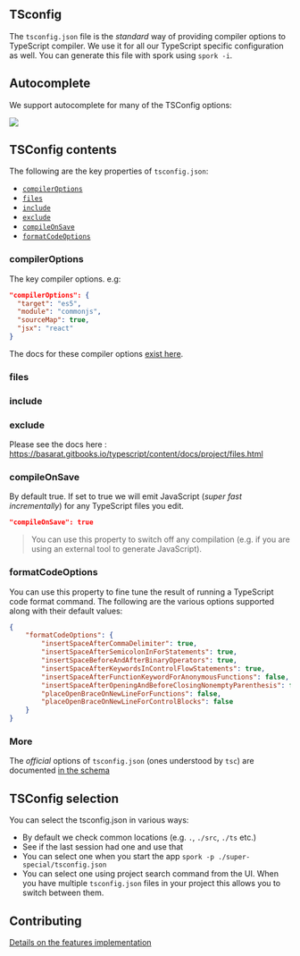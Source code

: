 ## TSconfig

The `tsconfig.json` file is the *standard* way of providing compiler options to TypeScript compiler. We use it for all our TypeScript specific configuration as well. You can generate this file with spork using `spork -i`.

## Autocomplete
We support autocomplete for many of the TSConfig options:

![](https://raw.githubusercontent.com/johnpaularthur/johnpaularthur.github.io/master/screens/tsconfigCompletion.gif)


## TSConfig contents
The following are the key properties of `tsconfig.json`:

* [`compilerOptions`](#compileroptions)
* [`files`](#files)
* [`include`](#include)
* [`exclude`](#exclude)
* [`compileOnSave`](#compileonsave)
* [`formatCodeOptions`](#formatcodeoptions)

### compilerOptions
The key compiler options. e.g:

```json
"compilerOptions": {
  "target": "es5",
  "module": "commonjs",
  "sourceMap": true,
  "jsx": "react"
}
```
The docs for these compiler options [exist here](https://github.com/Microsoft/TypeScript-Handbook/blob/master/pages/Compiler%20Options.md).

### files
### include
### exclude
Please see the docs here : https://basarat.gitbooks.io/typescript/content/docs/project/files.html

### compileOnSave

By default true. If set to true we will emit JavaScript (*super fast incrementally*) for any TypeScript files you edit.

```json
"compileOnSave": true
```

> You can use this property to switch off any compilation (e.g. if you are using an external tool to generate JavaScript).

### formatCodeOptions

You can use this property to fine tune the result of running a TypeScript code format command. The following are the various options supported along with their default values:

```json
{
    "formatCodeOptions": {
        "insertSpaceAfterCommaDelimiter": true,
        "insertSpaceAfterSemicolonInForStatements": true,
        "insertSpaceBeforeAndAfterBinaryOperators": true,
        "insertSpaceAfterKeywordsInControlFlowStatements": true,
        "insertSpaceAfterFunctionKeywordForAnonymousFunctions": false,
        "insertSpaceAfterOpeningAndBeforeClosingNonemptyParenthesis": false,
        "placeOpenBraceOnNewLineForFunctions": false,
        "placeOpenBraceOnNewLineForControlBlocks": false
    }
}
```

### More
The *official* options of `tsconfig.json` (ones understood by `tsc`) are documented [in the schema](http://json.schemastore.org/tsconfig)

## TSConfig selection
You can select the tsconfig.json in various ways:
* By default we check common locations (e.g. `.`, `./src`, `./ts` etc.)
* See if the last session had one and use that
* You can select one when you start the app `spork -p ./super-special/tsconfig.json`
* You can select one using project search command from the UI. When you have multiple `tsconfig.json` files in your project this allows you to switch between them.


## Contributing
[Details on the features implementation](/contributing/tsconfig.md)
